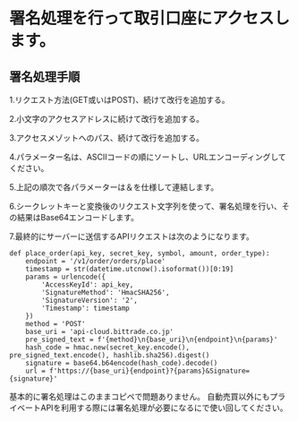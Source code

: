 # 署名処理を行って取引口座にアクセスします。

## 署名処理手順
1.リクエスト方法(GET或いはPOST)、続けて改行を追加する。  

2.小文字のアクセスアドレスに続けて改行を追加する。  

3.アクセスメゾットへのパス、続けて改行を追加する。  

4.パラメーター名は、ASCIIコードの順にソートし、URLエンコーディングしてください。  

5.上記の順次で各パラメーターは＆を仕様して連結します。  

6.シークレットキーと変換後のリクエスト文字列を使って、署名処理を行い、その結果はBase64エンコードします。  

7.最終的にサーバーに送信するAPIリクエストは次のようになります。

```
def place_order(api_key, secret_key, symbol, amount, order_type):
    endpoint = '/v1/order/orders/place'
    timestamp = str(datetime.utcnow().isoformat())[0:19]
    params = urlencode({
        'AccessKeyId': api_key,
        'SignatureMethod': 'HmacSHA256',
        'SignatureVersion': '2',
        'Timestamp': timestamp
    })
    method = 'POST'
    base_uri = 'api-cloud.bittrade.co.jp'
    pre_signed_text = f'{method}\n{base_uri}\n{endpoint}\n{params}'
    hash_code = hmac.new(secret_key.encode(), pre_signed_text.encode(), hashlib.sha256).digest()
    signature = base64.b64encode(hash_code).decode()
    url = f'https://{base_uri}{endpoint}?{params}&Signature={signature}'
```
基本的に署名処理はこのままコピペで問題ありません。
自動売買以外にもプライベートAPIを利用する際には署名処理が必要になるにで使い回してください。
